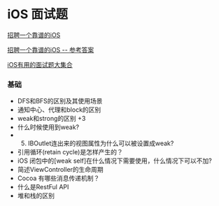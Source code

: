 iOS 面试题
=========

[招聘一个靠谱的iOS](http://blog.sunnyxx.com/2015/07/04/ios-interview/)

[招聘一个靠谱的iOS -- 参考答案](https://github.com/ChenYilong/iOSInterviewQuestions)

[iOS有用的面试题大集合](https://github.com/icepy/Awsome-Apple-Develop-Guide/blob/master/iOS-usefulInterviewquestions-zh_CN/README.md#1.1)

### 基础

* DFS和BFS的区别及其使用场景
* 通知中心、代理和block的区别
* weak和strong的区别 +3
* 什么时候使用到weak?
* 5. IBOutlet连出来的视图属性为什么可以被设置成weak?
* 引用循环(retain cycle)是怎样产生的？
* iOS 闭包中的[weak self]在什么情况下需要使用，什么情况下可以不加?
* 简述ViewController的生命周期
* Cocoa 有哪些消息传递机制？
* 什么是RestFul API
* 堆和栈的区别